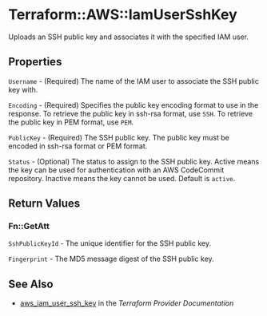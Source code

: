 # Terraform::AWS::IamUserSshKey

Uploads an SSH public key and associates it with the specified IAM user.

## Properties

`Username` - (Required) The name of the IAM user to associate the SSH public key with.

`Encoding` - (Required) Specifies the public key encoding format to use in the response. To retrieve the public key in ssh-rsa format, use `SSH`. To retrieve the public key in PEM format, use `PEM`.

`PublicKey` - (Required) The SSH public key. The public key must be encoded in ssh-rsa format or PEM format.

`Status` - (Optional) The status to assign to the SSH public key. Active means the key can be used for authentication with an AWS CodeCommit repository. Inactive means the key cannot be used. Default is `active`.


## Return Values

### Fn::GetAtt

`SshPublicKeyId` - The unique identifier for the SSH public key.

`Fingerprint` - The MD5 message digest of the SSH public key.

## See Also

* [aws_iam_user_ssh_key](https://www.terraform.io/docs/providers/aws/r/iam_user_ssh_key.html) in the _Terraform Provider Documentation_